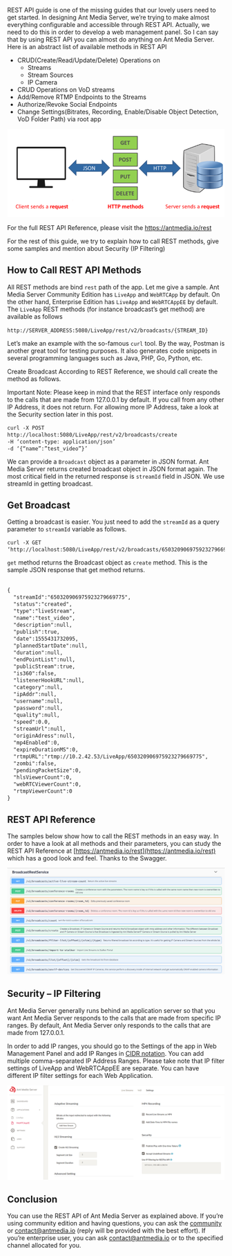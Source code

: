 REST API guide is one of the missing guides that our lovely users need to get started. In designing Ant Media Server, we’re trying to make almost everything configurable and accessible through REST API. Actually, we need to do this in order to develop a web management panel. So I can say that by using REST API you can almost do anything on Ant Media Server. Here is an abstract list of available methods in REST API

* CRUD(Create/Read/Update/Delete) Operations on
     * Streams
     * Stream Sources
     * IP Camera
* CRUD Operations on VoD streams
* Add/Remove RTMP Endpoints to the Streams
* Authorize/Revoke Social Endpoints
* Change Settings(Bitrates, Recording, Enable/Disable Object Detection, VoD Folder Path) via root app

![](images/what_is_rest_api-768x309.png)

For the full REST API Reference, please visit the [https://antmedia.io/rest ](https://antmedia.io/rest )

For the rest of this guide, we try to explain how to call REST methods, give some samples and mention about Security (IP Filtering)

## How to Call REST API Methods

All REST methods are bind `rest` path of the app. Let me give a sample. Ant Media Server Community Edition has `LiveApp` and `WebRTCApp` by default. On the other hand, Enterprise Edition has `LiveApp` and `WebRTCAppEE` by default. The `LiveApp` REST methods (for instance broadcast’s get method) are available as follows

`http://SERVER_ADDRESS:5080/LiveApp/rest/v2/broadcasts/{STREAM_ID}`

Let’s make an example with the so-famous `curl` tool. By the way,  Postman is another great tool for testing purposes. It also generates code snippets in several programming languages such as Java, PHP, Go, Python, etc.

Create Broadcast
According to REST Reference, we should call create the method as follows.

Important Note: Please keep in mind that the REST interface only responds to the calls that are made from 127.0.0.1 by default. If you call from any other IP Address, it does not return. For allowing more IP Address, take a look at the  Security section later in this post.
```
curl -X POST
http://localhost:5080/LiveApp/rest/v2/broadcasts/create
-H ‘content-type: application/json’
-d ‘{“name”:”test_video”}’
```
We can provide a `Broadcast` object as a parameter in JSON format. Ant Media Server returns created broadcast object in JSON format again.  The most critical field in the returned response is `streamId` field in JSON. We use streamId in getting broadcast.

## Get Broadcast

Getting a broadcast is easier. You just need to add the `streamId` as a query parameter to `streamId` variable as follows.
```
curl -X GET
‘http://localhost:5080/LiveApp/rest/v2/broadcasts/650320906975923279669775’
```
`get` method returns the Broadcast object as `create` method. This is the sample JSON response that get method returns.
```

{
  "streamId":"650320906975923279669775",
  "status":"created",
  "type":"liveStream",
  "name":"test_video",
  "description":null,
  "publish":true,
  "date":1555431732095,
  "plannedStartDate":null,
  "duration":null,
  "endPointList":null,
  "publicStream":true,
  "is360":false,
  "listenerHookURL":null,
  "category":null,
  "ipAddr":null,
  "username":null,
  "password":null,
  "quality":null,
  "speed":0.0,
  "streamUrl":null,
  "originAdress":null,
  "mp4Enabled":0,
  "expireDurationMS":0,
  "rtmpURL":"rtmp://10.2.42.53/LiveApp/650320906975923279669775",
  "zombi":false,
  "pendingPacketSize":0,
  "hlsViewerCount":0,
  "webRTCViewerCount":0,
  "rtmpViewerCount":0
}

```

## REST API Reference

The samples below show how to call the REST methods in an easy way. In order to have a look at all methods and their parameters, you can study the REST API Reference at [https://antmedia.io/rest](https://antmedia.io/rest) which has a good look and feel. Thanks to the Swagger.

![](images/rest.png)

## Security – IP Filtering

Ant Media Server generally runs behind an application server so that you want Ant Media Server responds to the calls that are made from specific IP ranges.  By default, Ant Media Server only responds to the calls that are made from 127.0.0.1.

In order to add IP ranges, you should go to the Settings of the app in Web Management Panel and add
IP Ranges in [CIDR notation](https://en.wikipedia.org/wiki/Classless_Inter-Domain_Routing#CIDR_notation). You can add multiple comma-separated IP Address Ranges. Please take note that IP filter settings of LiveApp and WebRTCAppEE are separate. You can have different IP filter settings for each Web Application.

![](images/ipfiltering.png)

## Conclusion

You can use the REST API of Ant Media Server as explained above. If you’re using community edition and having questions, you can ask the [community](https://groups.google.com/forum/#!forum/ant-media-server) or contact@antmedia.io (reply will be provided with the best effort). If you’re enterprise user, you can ask contact@antmedia.io or to the specified channel allocated for you.
